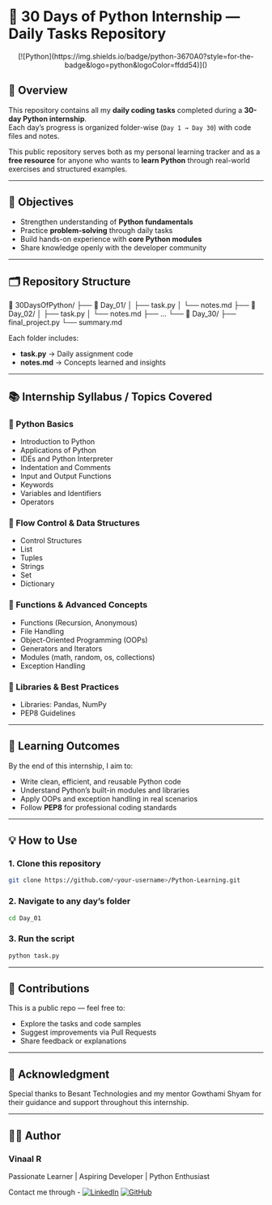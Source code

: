 # 🐍 30 Days of Python Internship — Daily Tasks Repository 

<div align="center">
[![Python](https://img.shields.io/badge/python-3670A0?style=for-the-badge&logo=python&logoColor=ffdd54)]()
</div>


## 📘 Overview
This repository contains all my **daily coding tasks** completed during a **30-day Python internship**.  
Each day’s progress is organized folder-wise (`Day 1 → Day 30`) with code files and notes.

This public repository serves both as my personal learning tracker and as a **free resource** for anyone who wants to **learn Python** through real-world exercises and structured examples.

---

## 🎯 Objectives
- Strengthen understanding of **Python fundamentals**  
- Practice **problem-solving** through daily tasks  
- Build hands-on experience with **core Python modules**  
- Share knowledge openly with the developer community

---

## 🗂️ Repository Structure

📂 30DaysOfPython/
├── 📁 Day_01/
│ ├── task.py
│ └── notes.md
├── 📁 Day_02/
│ ├── task.py
│ └── notes.md
├── ...
└── 📁 Day_30/
├── final_project.py
└── summary.md


Each folder includes:  
- **task.py** → Daily assignment code  
- **notes.md** → Concepts learned and insights  

---

## 📚 Internship Syllabus / Topics Covered

### 🔹 Python Basics
- Introduction to Python  
- Applications of Python  
- IDEs and Python Interpreter  
- Indentation and Comments  
- Input and Output Functions  
- Keywords  
- Variables and Identifiers  
- Operators  

### 🔹 Flow Control & Data Structures
- Control Structures  
- List  
- Tuples  
- Strings  
- Set  
- Dictionary  

### 🔹 Functions & Advanced Concepts
- Functions (Recursion, Anonymous)  
- File Handling  
- Object-Oriented Programming (OOPs)  
- Generators and Iterators  
- Modules (math, random, os, collections)  
- Exception Handling  

### 🔹 Libraries & Best Practices
- Libraries: Pandas, NumPy  
- PEP8 Guidelines  

---

## 🧠 Learning Outcomes
By the end of this internship, I aim to:
- Write clean, efficient, and reusable Python code  
- Understand Python’s built-in modules and libraries  
- Apply OOPs and exception handling in real scenarios  
- Follow **PEP8** for professional coding standards  

---

## 💡 How to Use

### 1. Clone this repository
```bash
git clone https://github.com/<your-username>/Python-Learning.git
```

### 2. Navigate to any day’s folder
```bash
cd Day_01
```

### 3. Run the script
```bash
python task.py
```

---

## 🤝 Contributions

This is a public repo — feel free to:

- Explore the tasks and code samples
- Suggest improvements via Pull Requests
- Share feedback or explanations

---

## 🙏 Acknowledgment

Special thanks to Besant Technologies and my mentor Gowthami Shyam for their guidance and support throughout this internship.

---

## 👨‍💻 Author

### Vinaal R

Passionate Learner | Aspiring Developer | Python Enthusiast

Contact me through - [![LinkedIn](https://img.shields.io/badge/LinkedIn-%230077B5.svg?logo=linkedin&logoColor=white)](https://linkedin.com/in/www.linkedin.com/in/vinaal) [![GitHub](https://img.shields.io/badge/GitHub-%23181717.svg?logo=github&logoColor=white)](https://github.com/Dark-Vinaal) 
